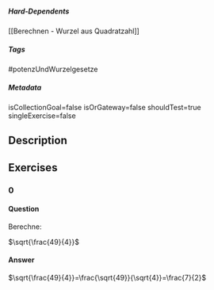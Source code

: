 ##### Hard-Dependents
[[Berechnen - Wurzel aus Quadratzahl]]
##### Tags
#potenzUndWurzelgesetze
##### Metadata
isCollectionGoal=false
isOrGateway=false
shouldTest=true
singleExercise=false
## Description
 
## Exercises
### 0
#### Question
Berechne:

$\sqrt{\frac{49}{4}}$
#### Answer
$\sqrt{\frac{49}{4}}=\frac{\sqrt{49}}{\sqrt{4}}=\frac{7}{2}$
